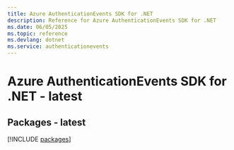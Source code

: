 ```yaml
---
title: Azure AuthenticationEvents SDK for .NET
description: Reference for Azure AuthenticationEvents SDK for .NET
ms.date: 06/05/2025
ms.topic: reference
ms.devlang: dotnet
ms.service: authenticationevents
---
```

# Azure AuthenticationEvents SDK for .NET - latest
## Packages - latest
[!INCLUDE [packages](authenticationevents-index.md)]